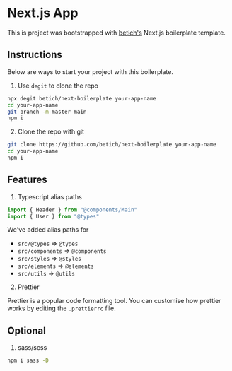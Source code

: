 # Next.js App

This is project was bootstrapped with [betich's](https://github.com/betich/next-boilerplate) Next.js boilerplate template.

## Instructions

Below are ways to start your project with this boilerplate.

1. Use `degit` to clone the repo

```bash
npx degit betich/next-boilerplate your-app-name
cd your-app-name
git branch -m master main
npm i
```

2. Clone the repo with git

```bash
git clone https://github.com/betich/next-boilerplate your-app-name
cd your-app-name
npm i
```

## Features

1. Typescript alias paths

```ts
import { Header } from "@components/Main"
import { User } from "@types"
```

We've added alias paths for

- `src/@types` => `@types`
- `src/components` => `@components`
- `src/styles` => `@styles`
- `src/elements` => `@elements`
- `src/utils` => `@utils`

2. Prettier

Prettier is a popular code formatting tool. You can customise how prettier works by editing the `.prettierrc` file.

## Optional

1. sass/scss

```bash
npm i sass -D
```
